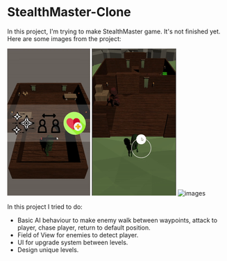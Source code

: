 # StealthMaster-Clone
In this project, I'm trying to make StealthMaster game. It's not finished yet. Here are some images from the project:

![images](/Images/Gif_1.gif)
![images](/Images/Gif_2.gif)
![images](/Images/Gif_3.gif)

In this project I tried to do:
- Basic AI behaviour to make enemy walk between waypoints, attack to player, chase player, return to default position.
- Field of View for enemies to detect player.
- UI for upgrade system between levels.
- Design unique levels.

